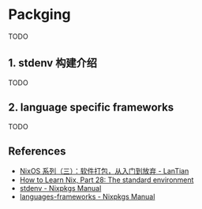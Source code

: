 # Packging

TODO

## 1. stdenv 构建介绍

TODO

## 2. language specific frameworks

TODO

## References

- [NixOS 系列（三）：软件打包，从入门到放弃 - LanTian](https://lantian.pub/article/modify-computer/nixos-packaging.lantian/)
- [How to Learn Nix, Part 28: The standard environment](https://ianthehenry.com/posts/how-to-learn-nix/the-standard-environment/)
- [stdenv - Nixpkgs Manual](https://github.com/NixOS/nixpkgs/tree/nixos-unstable/doc/languages-frameworks)
- [languages-frameworks - Nixpkgs Manual](https://github.com/NixOS/nixpkgs/tree/nixos-unstable/doc/stdenv)
